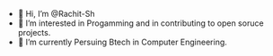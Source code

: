 - 👋 Hi, I’m @Rachit-Sh
- 👀 I’m interested in Progamming and in contributing to open soruce projects.
- 🌱 I’m currently Persuing Btech in Computer Engineering.

<!---
Rachit-Sh/Rachit-Sh is a ✨ special ✨ repository because its `README.md` (this file) appears on your GitHub profile.
You can click the Preview link to take a look at your changes.
--->
